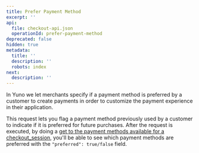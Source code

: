 ```yaml
---
title: Prefer Payment Method
excerpt: ''
api:
  file: checkout-api.json
  operationId: prefer-payment-method
deprecated: false
hidden: true
metadata:
  title: ''
  description: ''
  robots: index
next:
  description: ''
---
```

In Yuno we let merchants specify if a payment method is preferred by a customer to create payments in order to customize the payment experience in their application.

This request lets you flag a payment method previously used by a customer to indicate if it is preferred for future purchases. After the request is executed, by doing a [get to the payment methods available for a checkout\_session](ref:retrieve-payment-methods-for-checkout), you'll be able to see which payment methods are preferred with the `"preferred": true/false` field.
